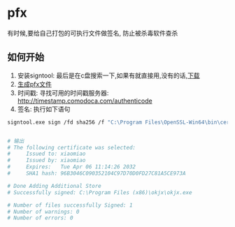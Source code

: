 # pfx
 有时候,要给自己打包的可执行文件做签名, 防止被杀毒软件查杀

## 如何开始

1. 安装signtool: 最后是在c盘搜索一下,如果有就直接用,没有的话,[下载](https://developer.microsoft.com/en-us/windows/downloads/windows-sdk/)
2. [生成pfx文件](../openssl/README.md)
3. 时间戳: 寻找可用的时间戳服务器: http://timestamp.comodoca.com/authenticode
4. 签名: 执行如下语句
``` bash
signtool.exe sign /fd sha256 /f "C:\Program Files\OpenSSL-Win64\bin\cert\okjx.pfx" /p 1234  /t http://timestamp.comodoca.com/authenticode /v "C:\Users\Administrator\Downloads\Output\okjx.exe"


# 输出
# The following certificate was selected:
#     Issued to: xiaomiao
#     Issued by: xiaomiao
#     Expires:   Tue Apr 06 11:14:26 2032
#     SHA1 hash: 96B3046C090352104C97D70D0FD27C81A5CE973A

# Done Adding Additional Store
# Successfully signed: C:\Program Files (x86)\okjx\okjx.exe

# Number of files successfully Signed: 1
# Number of warnings: 0
# Number of errors: 0
```

